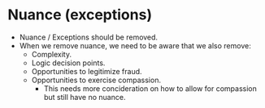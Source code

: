 # Nuance (exceptions)
* Nuance / Exceptions should be removed. 
* When we remove nuance, we need to be aware that we also remove:
  * Complexity.
  * Logic decision points.
  * Opportunities to legitimize fraud.
  * Opportunities to exercise compassion.
    * This needs more concideration on how to allow for compassion but still have no nuance.

